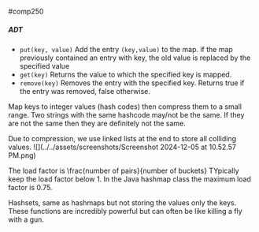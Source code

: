 #comp250 
##### ADT
- `put(key, value)` Add the entry `(key,value)` to the map. if the map previously contained an entry with key, the old value is replaced by the specified value
- `get(key)` Returns the value to which the specified key is mapped. 
- `remove(key)` Removes the entry with the specified key. Returns true if the entry was removed, false otherwise.

Map keys to integer values (hash codes) then compress them to a small range. Two strings with the same hashcode may/not be the same. If they are not the same then they are definitely not the same.

Due to compression, we use linked lists at the end to store all colliding values. 
![](../../assets/screenshots/Screenshot 2024-12-05 at 10.52.57 PM.png)

The load factor is \frac{number of pairs}{number of buckets}
TYpically keep the load factor below 1. In the Java hashmap class the maximum load factor is 0.75.

Hashsets, same as hashmaps but not storing the values only the keys. These functions are incredibly powerful but can often be like killing a fly with a gun. 